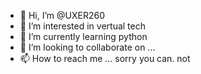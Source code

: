 - 👋 Hi, I’m @UXER260
- 👀 I’m interested in vertual tech
- 🌱 I’m currently learning python
- 💞️ I’m looking to collaborate on ...
- 📫 How to reach me ... sorry you can. not

<!---
UXER260/UXER260 is a ✨ special ✨ repository because its `README.md` (this file) appears on your GitHub profile.
You can click the Preview link to take a look at your changes.
--->
